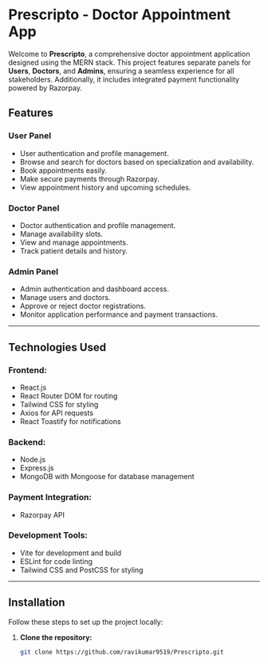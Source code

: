 # Prescripto - Doctor Appointment App

Welcome to **Prescripto**, a comprehensive doctor appointment application designed using the MERN stack. This project features separate panels for **Users**, **Doctors**, and **Admins**, ensuring a seamless experience for all stakeholders. Additionally, it includes integrated payment functionality powered by Razorpay.

## Features

### User Panel

- User authentication and profile management.
- Browse and search for doctors based on specialization and availability.
- Book appointments easily.
- Make secure payments through Razorpay.
- View appointment history and upcoming schedules.

### Doctor Panel

- Doctor authentication and profile management.
- Manage availability slots.
- View and manage appointments.
- Track patient details and history.

### Admin Panel

- Admin authentication and dashboard access.
- Manage users and doctors.
- Approve or reject doctor registrations.
- Monitor application performance and payment transactions.

---

## Technologies Used

### Frontend:

- React.js
- React Router DOM for routing
- Tailwind CSS for styling
- Axios for API requests
- React Toastify for notifications

### Backend:

- Node.js
- Express.js
- MongoDB with Mongoose for database management

### Payment Integration:

- Razorpay API

### Development Tools:

- Vite for development and build
- ESLint for code linting
- Tailwind CSS and PostCSS for styling

---

## Installation

Follow these steps to set up the project locally:

1. **Clone the repository:**

   ```bash
   git clone https://github.com/ravikumar9519/Prescripto.git
